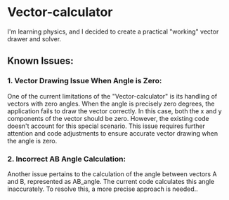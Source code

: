 # Vector-calculator

I'm learning physics, and I decided to create a practical "working" vector drawer and solver.

## Known Issues:

### 1. Vector Drawing Issue When Angle is Zero:

One of the current limitations of the "Vector-calculator" is its handling of vectors with zero angles. When the angle is precisely zero degrees, the application fails to draw the vector correctly. In this case, both the x and y components of the vector should be zero. However, the existing code doesn't account for this special scenario. This issue requires further attention and code adjustments to ensure accurate vector drawing when the angle is zero.

### 2. Incorrect AB Angle Calculation:

Another issue pertains to the calculation of the angle between vectors A and B, represented as AB_angle. The current code calculates this angle inaccurately. To resolve this, a more precise approach is needed..
